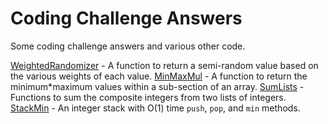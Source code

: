 # Coding Challenge Answers
Some coding challenge answers and various other code.

[WeightedRandomizer](src/main/scala/WeightedRandomizer.scala) - A function to return a semi-random value based on the various weights of each value.
[MinMaxMul](src/main/scala/MinMaxMul.scala) - A function to return the minimum\*maximum values within a sub-section of an array.
[SumLists](src/main/scala/SumLists.scala) - Functions to sum the composite integers from two lists of integers.
[StackMin](src/main/scala/StackMin.scala) - An integer stack with O(1) time `push`, `pop`, and `min` methods.
